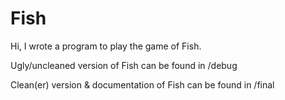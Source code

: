 # Fish

Hi, I wrote a program to play the game of Fish.

Ugly/uncleaned version of Fish can be found in /debug


Clean(er) version & documentation of Fish can be found in /final
